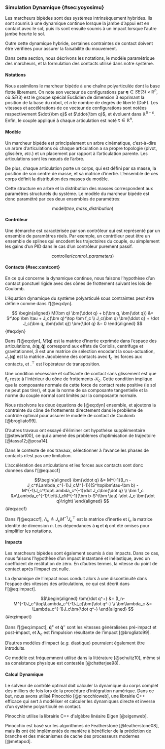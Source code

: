 ### Simulation Dynamique {#sec:yoyosimu}

Les marcheurs bipèdes sont des systèmes intrinsèquement hybrides. Ils sont soumis à une dynamique continue lorsque la
jambe d’appui est en contact avec le sol, puis ils sont ensuite soumis à un impact lorsque l’autre jambe heurte le sol.

Outre cette dynamique hybride, certaines contraintes de contact doivent être vérifiées pour assurer la faisabilité du
mouvement.

Dans cette section, nous décrivons les notations, le modèle paramétrique des marcheurs, et la formulation des contacts
utilisé dans notre système.

#### Notations

Nous assimilons le marcheur bipède à une chaîne polyarticulée dont la base flotte librement. On note son vecteur de
configurations par $\bm q \in SE(3) \times \mathbb{R}^n$, où $SE(3)$ est le groupe spécial Euclidien de dimension 3
exprimant la position de la base du robot, et $n$ le nombre de degrés de liberté (DoF). Les vitesses et accélérations
de ce vecteur de configurations sont notées respectivement $\dot{\bm q}$ et $\ddot{\bm q}$, et évoluent dans
$\mathbb{R}^{6+n}$. Enfin, le couple appliqué à chaque articulation est noté $\bm \tau \in \mathbb{R}^n$.

#### Modèle

Un marcheur bipède est principalement un arbre cinématique, c’est-à-dire un arbre d’articulations où chaque
articulation a sa propre topologie (pivot, glissière, *etc.*) et un placement par rapport à l’articulation parente.
Les articulations sont les nœuds de l’arbre.

De plus, chaque articulation porte un corps, qui est défini par sa masse, la position de son centre de masse, et sa
matrice d’inertie. L’ensemble de ces corps définit la distribution des masses du modèle.

Cette structure en arbre et la distribution des masses correspondent aux paramètres structurels du système. Le modèle
du marcheur bipède est donc paramétré par ces deux ensembles de paramètres:

$$ \text{model} (\textit{tree}, \textit{mass\_distribution}) $$

#### Contrôleur

Une démarche est caractérisée par son contrôleur qui est représenté par un ensemble de paramètres réels. Par exemple,
un contrôleur peut être un ensemble de splines qui encodent les trajectoires du couple, ou simplement les gains d’un
PID dans le cas d’un contrôleur purement passif.

$$ \text{controller} (\textit{control\_parameters}) $$

#### Contacts {#sec:contcont}

En ce qui concerne la dynamique continue, nous faisons l’hypothèse d’un contact ponctuel rigide avec des cônes de
frottement suivant les lois de Coulomb.

L’équation dynamique du système polyarticulé sous contraintes peut être définie comme dans l’[@eq:dyn].

$$ \begin{aligned}
    M(\bm q) \bm{\ddot q} + b(\bm q, \bm{\dot q}) &= S^\top \bm \tau + J_c(\bm q)^\top \bm f_c \\
    J_c(\bm q) \bm{\ddot q} + \dot J_c(\bm q, \bm{\dot q}) \bm{\dot q} &= 0
\end{aligned} $$ {#eq:dyn}

Dans l’[@eq:dyn], $M(\bm q)$ est la matrice d’inertie exprimée dans l’espace des articulations, $b(\bm q, \bm{\dot q})$
correspond aux effets de Coriolis, centrifuge et gravitationnel, $S$ est une matrice de sélection encodant la
sous-actuation, $J_c(\bm q)$ est la matrice Jacobienne des contacts avec $\bm f_c$ les forces aux contacts, et $.^\top$
est l’opérateur de transposition.

Une condition nécessaire et suffisante de contact sans glissement est que $\bm f_c$ reste à l’intérieur du cône de
frottements $\mathcal{K}_c$. <!-- _w --> Cette condition implique que la composante normale de cette force de contact
reste positive (le sol ne peut pas tirer), et que la norme de sa composante tangentielle et la norme du couple normal
sont limités par la composante normale.

Nous résolvons les deux équations de [@eq:dyn] ensemble, et ajoutons la contrainte du cône de frottements directement
dans le problème de contrôle optimal pour assurer le modèle de contact de Coulomb [@brogliato99].

D’autres travaux ont essayé d’éliminer cet hypothèse supplémentaire [@stewart00], ce qui a amené des problèmes
d’optimisation de trajectoire [@tassa12;@posa14].

Dans le contexte de nos travaux, sélectionner à l’avance les phases de contacts n’est pas une limitation.

L’accélération des articulations et les forces aux contacts sont donc données dans l’[@eq:accf]

$$\begin{aligned}
    \bm{\ddot q} &= M^{-1}(I_n - J_c^t\Lambda_c^{-1}J_cM^{-1})(S^\top\bm\tau-\bm b) -
    M^{-1}J_c^\top\Lambda_c^{-1}\dot J_c\bm{\dot q} \\
    \bm f_c &=\Lambda_c^{-1}\left(J_cM^{-1}(\bm b-S^t\bm \tau)-\dot J_c \bm{\dot q}\right)
\end{aligned} $$ {#eq:accf}

Dans l’[@eq:accf], $\Lambda_c \triangleq J_cM^{-1}J_c^\top$ est la matrice d’inertie et $I_n$ la matrice identité de
dimension $n$. Les dépendances à $\bm q$ et $\bm{\dot q}$ ont été omises pour simplifier les notations.

#### Impacts

Les marcheurs bipèdes sont également soumis à des impacts. Dans ce cas, nous faisons l’hypothèse d’un impact instantané
et inélastique, avec un coefficient de restitution de zéro. En d’autres termes, la vitesse du point de contact après
l’impact est nulle.

La dynamique de l’impact nous conduit alors à une discontinuité dans l’espace des vitesses des articulations, ce qui
est décrit dans l’[@eq:impact].

$$\begin{aligned}
    \bm{\dot q^+} &= (I_n-M^{-1}J_c^\top\Lambda_c^{-1}J_c)\bm{\dot q^-} \\
    \bm\lambda_c &= \Lambda_c^{-1}J_c\bm{\dot q^-}
\end{aligned} $$ {#eq:impact}

Dans l’[@eq:impact], $\bm{\dot q^+}$ et $\bm{\dot q^-}$ sont les vitesses généralisées pré-impact et post-impact, et
$\bm\lambda_c$ est l’impulsion résultante de l’impact [@brogliato99].

D’autres modèles d’impact (*e.g.* élastique) pourraient également être introduits.

Ce modèle est fréquemment utilisé dans la littérature [@schultz10], même si sa consistance physique est contestée
[@chatterjee98].

#### Calcul Dynamique

Le solveur de contrôle optimal doit calculer la dynamique du corps complet des milliers de fois lors de la procédure
d’intégration numérique. Dans ce but, nous avons utilisé Pinocchio [@pinocchioweb], une librairie C++ efficace qui sert
à modéliser et calculer les dynamiques directe et inverse d’un système polyarticulé en contact.

Pinocchio utilise la librairie C++ d'algèbre linéaire Eigen [@eigenweb].

Pinocchio est basé sur les algorithmes de Featherstone [@featherstone08], mais ils ont été implémentés de manière à
bénéficier de la prédiction de branche et des mécanismes de cache des processeurs modernes [@metapod].
